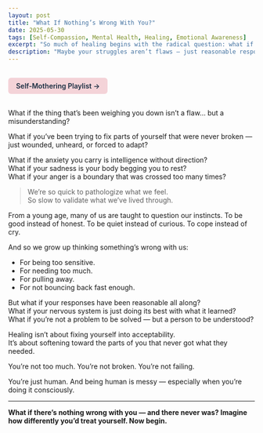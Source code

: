 ```yaml
---
layout: post
title: "What If Nothing’s Wrong With You?"
date: 2025-05-30
tags: [Self-Compassion, Mental Health, Healing, Emotional Awareness]
excerpt: "So much of healing begins with the radical question: what if I’m not broken, just deeply misunderstood — even by myself?"
description: "Maybe your struggles aren’t flaws — just reasonable responses to unmet needs. This post invites you to question the belief that something’s wrong with you at all."
---
```


<a href="https://music.youtube.com/playlist?list=PLuO5E1rh5RqIzePJeOjdXo62gwnYJ748_&si=NvtF0mzI9Sx2IoPu&shuffle=1" 
   target="_blank" 
   class="back-button"
   style="display:inline-block; margin: 1rem auto; background-color: #F4D3D8; color: #1A2D41; padding: 0.5rem 1rem; border-radius: 6px; font-weight: 600; text-decoration: none;">
  Self‑Mothering Playlist →
</a>

What if the thing that’s been weighing you down isn’t a flaw… but a misunderstanding?

What if you’ve been trying to fix parts of yourself that were never broken — just wounded, unheard, or forced to adapt?

What if the anxiety you carry is intelligence without direction?  
What if your sadness is your body begging you to rest?  
What if your anger is a boundary that was crossed too many times?

> We’re so quick to pathologize what we feel.  
> So slow to validate what we’ve lived through.

From a young age, many of us are taught to question our instincts. To be good instead of honest. To be quiet instead of curious. To cope instead of cry.

And so we grow up thinking something’s wrong with us:
- For being too sensitive.  
- For needing too much.  
- For pulling away.  
- For not bouncing back fast enough.

But what if your responses have been reasonable all along?  
What if your nervous system is just doing its best with what it learned?  
What if you’re not a problem to be solved — but a person to be understood?

Healing isn’t about fixing yourself into acceptability.  
It’s about softening toward the parts of you that never got what they needed.

You’re not too much. You’re not broken. You’re not failing.

You’re just human. And being human is messy — especially when you’re doing it consciously.

---

**What if there’s nothing wrong with you — and there never was? Imagine how differently you’d treat yourself. Now begin.**
